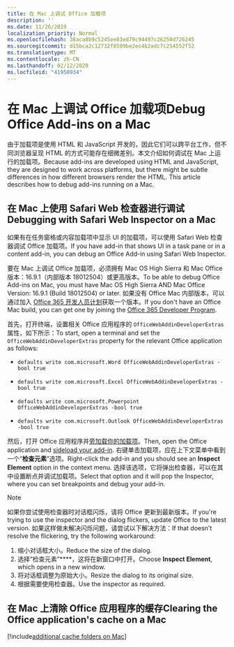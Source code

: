 ```yaml
---
title: 在 Mac 上调试 Office 加载项
description: ''
ms.date: 11/26/2019
localization_priority: Normal
ms.openlocfilehash: 38aca8b9c5245ee83ed79c94497c26250d726245
ms.sourcegitcommit: d15bca2c12732f8599be2ec4b2adc7c254552f52
ms.translationtype: MT
ms.contentlocale: zh-CN
ms.lasthandoff: 02/12/2020
ms.locfileid: "41950934"
---
```

# <a name="debug-office-add-ins-on-a-mac"></a><span data-ttu-id="4d9cd-102">在 Mac 上调试 Office 加载项</span><span class="sxs-lookup"><span data-stu-id="4d9cd-102">Debug Office Add-ins on a Mac</span></span>

<span data-ttu-id="4d9cd-p101">由于加载项是使用 HTML 和 JavaScript 开发的，因此它们可以跨平台工作，但不同浏览器呈现 HTML 的方式可能存在细微差别。本文介绍如何调试在 Mac 上运行的加载项。</span><span class="sxs-lookup"><span data-stu-id="4d9cd-p101">Because add-ins are developed using HTML and JavaScript, they are designed to work across platforms, but there might be subtle differences in how different browsers render the HTML. This article describes how to debug add-ins running on a Mac.</span></span>

## <a name="debugging-with-safari-web-inspector-on-a-mac"></a><span data-ttu-id="4d9cd-105">在 Mac 上使用 Safari Web 检查器进行调试</span><span class="sxs-lookup"><span data-stu-id="4d9cd-105">Debugging with Safari Web Inspector on a Mac</span></span>

<span data-ttu-id="4d9cd-106">如果有在任务窗格或内容加载项中显示 UI 的加载项，可以使用 Safari Web 检查器调试 Office 加载项。</span><span class="sxs-lookup"><span data-stu-id="4d9cd-106">If you have add-in that shows UI in a task pane or in a content add-in, you can debug an Office Add-in using Safari Web Inspector.</span></span>

<span data-ttu-id="4d9cd-107">要在 Mac 上调试 Office 加载项，必须拥有 Mac OS High Sierra 和 Mac Office 版本：16.9.1（内部版本 18012504）或更高版本。</span><span class="sxs-lookup"><span data-stu-id="4d9cd-107">To be able to debug Office Add-ins on Mac, you must have Mac OS High Sierra AND Mac Office Version: 16.9.1 (Build 18012504) or later.</span></span> <span data-ttu-id="4d9cd-108">如果没有 Office Mac 内部版本，可以通过加入 [Office 365 开发人员计划](https://developer.microsoft.com/office/dev-program)获取一个版本。</span><span class="sxs-lookup"><span data-stu-id="4d9cd-108">If you don't have an Office Mac build, you can get one by joining the [Office 365 Developer Program](https://developer.microsoft.com/office/dev-program).</span></span>

<span data-ttu-id="4d9cd-109">首先，打开终端，设置相关 Office 应用程序的 `OfficeWebAddinDeveloperExtras` 属性，如下所示：</span><span class="sxs-lookup"><span data-stu-id="4d9cd-109">To start, open a terminal and set the `OfficeWebAddinDeveloperExtras` property for the relevant Office application as follows:</span></span>

- `defaults write com.microsoft.Word OfficeWebAddinDeveloperExtras -bool true`

- `defaults write com.microsoft.Excel OfficeWebAddinDeveloperExtras -bool true`

- `defaults write com.microsoft.Powerpoint OfficeWebAddinDeveloperExtras -bool true`

- `defaults write com.microsoft.Outlook OfficeWebAddinDeveloperExtras -bool true`

<span data-ttu-id="4d9cd-110">然后，打开 Office 应用程序并[旁加载你的加载项](sideload-an-office-add-in-on-ipad-and-mac.md)。</span><span class="sxs-lookup"><span data-stu-id="4d9cd-110">Then, open the Office application and [sideload your add-in](sideload-an-office-add-in-on-ipad-and-mac.md).</span></span> <span data-ttu-id="4d9cd-111">右键单击加载项，应在上下文菜单中看到一个“**检查元素**”选项。</span><span class="sxs-lookup"><span data-stu-id="4d9cd-111">Right-click the add-in and you should see an **Inspect Element** option in the context menu.</span></span> <span data-ttu-id="4d9cd-112">选择该选项，它将弹出检查器，可以在其中设置断点并调试加载项。</span><span class="sxs-lookup"><span data-stu-id="4d9cd-112">Select that option and it will pop the Inspector, where you can set breakpoints and debug your add-in.</span></span>

> [!NOTE]
> <span data-ttu-id="4d9cd-113">如果你尝试使用检查器时对话框闪烁，请将 Office 更新到最新版本。</span><span class="sxs-lookup"><span data-stu-id="4d9cd-113">If you're trying to use the inspector and the dialog flickers, update Office to the latest version.</span></span> <span data-ttu-id="4d9cd-114">如果这样做未解决闪烁问题，请尝试以下解决方法：</span><span class="sxs-lookup"><span data-stu-id="4d9cd-114">If that doesn't resolve the flickering, try the following workaround:</span></span>
> 1. <span data-ttu-id="4d9cd-115">缩小对话框大小。</span><span class="sxs-lookup"><span data-stu-id="4d9cd-115">Reduce the size of the dialog.</span></span>
> 2. <span data-ttu-id="4d9cd-116">选择“检查元素”\*\*\*\*，这将在新窗口中打开。</span><span class="sxs-lookup"><span data-stu-id="4d9cd-116">Choose **Inspect Element**, which opens in a new window.</span></span>
> 3. <span data-ttu-id="4d9cd-117">将对话框调整为原始大小。</span><span class="sxs-lookup"><span data-stu-id="4d9cd-117">Resize the dialog to its original size.</span></span>
> 4. <span data-ttu-id="4d9cd-118">根据需要使用检查器。</span><span class="sxs-lookup"><span data-stu-id="4d9cd-118">Use the inspector as required.</span></span>

## <a name="clearing-the-office-applications-cache-on-a-mac"></a><span data-ttu-id="4d9cd-119">在 Mac 上清除 Office 应用程序的缓存</span><span class="sxs-lookup"><span data-stu-id="4d9cd-119">Clearing the Office application's cache on a Mac</span></span>

[!include[additional cache folders on Mac](../includes/mac-cache-folders.md)]
